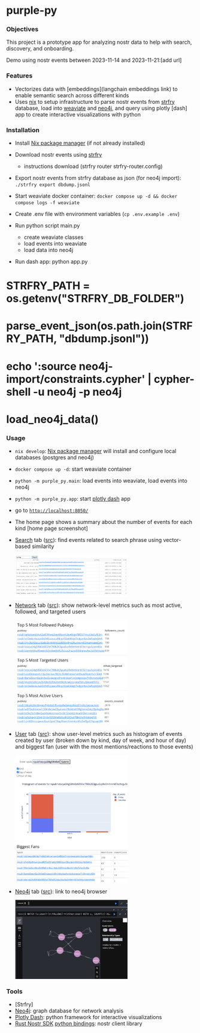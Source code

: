 # purple-py

### Objectives

This project is a prototype app for analyzing nostr data to help with search, discovery, and onboarding.

Demo using nostr events between 2023-11-14 and 2023-11-21:[add url]

### Features
- Vectorizes data with [embeddings](langchain embeddings link) to enable semantic search across different kinds
- Uses [nix](flake.nix) to setup infrastructure to parse nostr events from [strfry](strfry) database, load into [weaviate]() and [neo4j](), and query using plotly [dash] app to create interactive visualizations with python


### Installation

- Install [Nix package manager](https://nixos.org/download) (if not already installed)
- Download nostr events using [strfry](https://github.com/hoytech/strfry/blob/master/README.md#compile)
  - instructions download (strfry router strfry-router.config)
- Export nostr events from strfry database as json (for neo4j import): `./strfry export dbdump.jsonl`

- Start weaviate docker container: `docker compose up -d && docker compose logs -f weaviate`
- Create .env file with environment variables (`cp .env.example .env`)
- Run python script main.py
  - create weaviate classes
  - load events into weaviate
  - load data into neo4j
- Run dash app: python app.py

# STRFRY_PATH = os.getenv("STRFRY_DB_FOLDER")

# parse_event_json(os.path.join(STRFRY_PATH, "dbdump.jsonl"))

# echo ':source neo4j-import/constraints.cypher' | cypher-shell -u neo4j -p neo4j

# load_neo4j_data()

### Usage

- `nix develop`: [Nix package manager](https://nixos.org/download) will install and configure local databases (postgres and neo4j)
- `docker compose up -d`: start weaviate container
- `python -m purple_py.main`: load events into weaviate, load events into neo4j
- `python -m purple_py.app`: start [plotly dash](https://dash.plotly.com/) app
- go to [`http://localhost:8050/`](http://localhost:8050/)

- The home page shows a summary about the number of events for each kind [home page screenshot]

- [Search](http://localhost:8050/search) tab ([src](pages/search.py)): find events related to search phrase using vector-based similarity

  <img src="images/search.png" alt="search"  width="300" style="display: block;" />

- [Network](http://localhost:8050/network) tab ([src](pages/network.py)): show network-level metrics such as most active, followed, and targeted users

  <img src="images/network.png" alt="network"  width="300" style="display: block;" />

- [User](http://localhost:8050/user) tab ([src](pages/user.py)): show user-level metrics such as histogram of events created by user (broken down by kind, day of week, and hour of day) and biggest fan (user with the most mentions/reactions to those events)

  <img src="images/user.png" alt="user"  width="300" style="display: block;" />

- [Neo4j](http://localhost:8050/neo4j) tab ([src](pages/neo4j.py)): link to neo4j browser

  <img src="images/neo4j.png" alt="neo4j"  width="300" style="display: block;" />

### Tools
- [Strfry]
- [Neo4j](https://neo4j.com/): graph database for network analysis
- [Plotly Dash](https://dash.plotly.com/): python framework for interactive visualizations
- [Rust Nostr SDK](https://github.com/rust-nostr/nostr/tree/master/crates/nostr-sdk) [python bindings](https://pypi.org/project/nostr-sdk/): nostr client library

